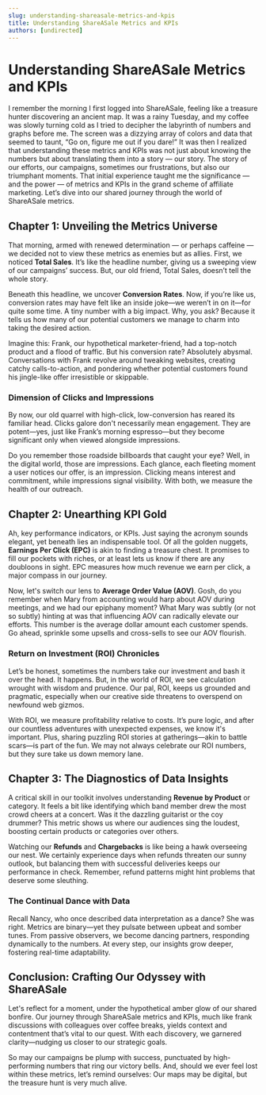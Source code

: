 ```yaml
---
slug: understanding-shareasale-metrics-and-kpis
title: Understanding ShareASale Metrics and KPIs
authors: [undirected]
---
```



# Understanding ShareASale Metrics and KPIs

I remember the morning I first logged into ShareASale, feeling like a treasure hunter discovering an ancient map. It was a rainy Tuesday, and my coffee was slowly turning cold as I tried to decipher the labyrinth of numbers and graphs before me. The screen was a dizzying array of colors and data that seemed to taunt, “Go on, figure me out if you dare!” It was then I realized that understanding these metrics and KPIs was not just about knowing the numbers but about translating them into a story — our story. The story of our efforts, our campaigns, sometimes our frustrations, but also our triumphant moments. That initial experience taught me the significance — and the power — of metrics and KPIs in the grand scheme of affiliate marketing. Let’s dive into our shared journey through the world of ShareASale metrics.

## Chapter 1: Unveiling the Metrics Universe

That morning, armed with renewed determination — or perhaps caffeine — we decided not to view these metrics as enemies but as allies. First, we noticed **Total Sales**. It’s like the headline number, giving us a sweeping view of our campaigns’ success. But, our old friend, Total Sales, doesn’t tell the whole story.

Beneath this headline, we uncover **Conversion Rates**. Now, if you’re like us, conversion rates may have felt like an inside joke—we weren’t in on it—for quite some time. A tiny number with a big impact. Why, you ask? Because it tells us how many of our potential customers we manage to charm into taking the desired action.

Imagine this: Frank, our hypothetical marketer-friend, had a top-notch product and a flood of traffic. But his conversion rate? Absolutely abysmal. Conversations with Frank revolve around tweaking websites, creating catchy calls-to-action, and pondering whether potential customers found his jingle-like offer irresistible or skippable.

### Dimension of Clicks and Impressions

By now, our old quarrel with high-click, low-conversion has reared its familiar head. Clicks galore don't necessarily mean engagement. They are potent—yes, just like Frank’s morning espresso—but they become significant only when viewed alongside impressions. 

Do you remember those roadside billboards that caught your eye? Well, in the digital world, those are impressions. Each glance, each fleeting moment a user notices our offer, is an impression. Clicking means interest and commitment, while impressions signal visibility. With both, we measure the health of our outreach.

## Chapter 2: Unearthing KPI Gold

Ah, key performance indicators, or KPIs. Just saying the acronym sounds elegant, yet beneath lies an indispensable tool. Of all the golden nuggets, **Earnings Per Click (EPC)** is akin to finding a treasure chest. It promises to fill our pockets with riches, or at least lets us know if there are any doubloons in sight. EPC measures how much revenue we earn per click, a major compass in our journey.

Now, let's switch our lens to **Average Order Value (AOV)**. Gosh, do you remember when Mary from accounting would harp about AOV during meetings, and we had our epiphany moment? What Mary was subtly (or not so subtly) hinting at was that influencing AOV can radically elevate our efforts. This number is the average dollar amount each customer spends. Go ahead, sprinkle some upsells and cross-sells to see our AOV flourish.

### Return on Investment (ROI) Chronicles

Let’s be honest, sometimes the numbers take our investment and bash it over the head. It happens. But, in the world of ROI, we see calculation wrought with wisdom and prudence. Our pal, ROI, keeps us grounded and pragmatic, especially when our creative side threatens to overspend on newfound web gizmos.

With ROI, we measure profitability relative to costs. It’s pure logic, and after our countless adventures with unexpected expenses, we know it's important. Plus, sharing puzzling ROI stories at gatherings—akin to battle scars—is part of the fun. We may not always celebrate our ROI numbers, but they sure take us down memory lane.

## Chapter 3: The Diagnostics of Data Insights

A critical skill in our toolkit involves understanding **Revenue by Product** or category. It feels a bit like identifying which band member drew the most crowd cheers at a concert. Was it the dazzling guitarist or the coy drummer? This metric shows us where our audiences sing the loudest, boosting certain products or categories over others.

Watching our **Refunds** and **Chargebacks** is like being a hawk overseeing our nest. We certainly experience days when refunds threaten our sunny outlook, but balancing them with successful deliveries keeps our performance in check. Remember, refund patterns might hint problems that deserve some sleuthing. 

### The Continual Dance with Data

Recall Nancy, who once described data interpretation as a dance? She was right. Metrics are binary—yet they pulsate between upbeat and somber tunes. From passive observers, we become dancing partners, responding dynamically to the numbers. At every step, our insights grow deeper, fostering real-time adaptability.

## Conclusion: Crafting Our Odyssey with ShareASale

Let's reflect for a moment, under the hypothetical amber glow of our shared bonfire. Our journey through ShareASale metrics and KPIs, much like frank discussions with colleagues over coffee breaks, yields context and contentment that’s vital to our quest. With each discovery, we garnered clarity—nudging us closer to our strategic goals.

So may our campaigns be plump with success, punctuated by high-performing numbers that ring our victory bells. And, should we ever feel lost within these metrics, let’s remind ourselves: Our maps may be digital, but the treasure hunt is very much alive.